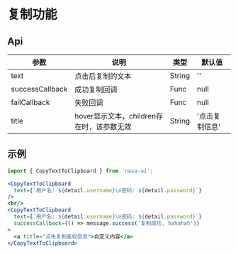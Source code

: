 # 复制功能

## Api

|       参数      |                    说明                   |  类型  |     默认值     |
|-----------------|-------------------------------------------|--------|----------------|
| text            | 点击后复制的文本                          | String | ''             |
| successCallback | 成功复制回调                              | Func   | null           |
| failCallback    | 失败回调                                  | Func   | null           |
| title           | hover显示文本，children存在时，该参数无效 | String | '点击复制信息' |


## 示例
```jsx
import { CopyTextToClipboard } from 'nasa-ui';

<CopyTextToClipboard 
  text={`用户名: ${detail.username}\n密码: ${detail.password}`}
/>
<br/>
<CopyTextToClipboard 
  text={`用户名: ${detail.username}\n密码: ${detail.password}`}
  successCallback={() => message.success('复制成功, hahahah')}
>
  <a title="点击复制鉴权信息">自定义内容</a>
</CopyTextToClipboard>
```